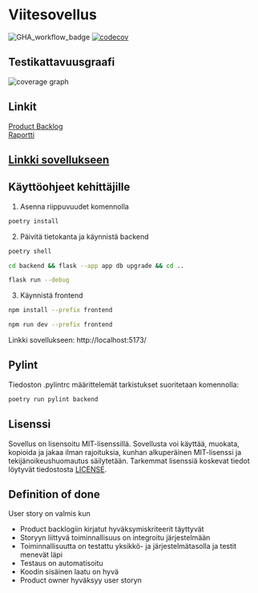 # Viitesovellus

![GHA_workflow_badge](https://github.com/sepaww/Ohtu_projekti/workflows/CI/badge.svg) 
[![codecov](https://codecov.io/gh/sepaww/Ohtu_projekti/graph/badge.svg?token=DKGEKUINOQ)](https://codecov.io/gh/sepaww/Ohtu_projekti)

## Testikattavuusgraafi
![coverage graph](https://codecov.io/gh/sepaww/Ohtu_projekti/graphs/sunburst.svg?token=DKGEKUINOQ)

## Linkit
[Product Backlog](https://helsinkifi-my.sharepoint.com/:x:/g/personal/simonena_ad_helsinki_fi/Ed88uF9sw4xFoWAGecS_zvIBGAcMHuNmpuXQZrrZfnn-5g) <br>
[Raportti](https://helsinkifi-my.sharepoint.com/:w:/g/personal/simonena_ad_helsinki_fi/EYOruLP7rNlKrLWe0fIRKVkB5fD1noQLQWw-nwJK01WWwg?e=JEnmFu)

## [Linkki sovellukseen](https://bibmanager.onrender.com/)


## Käyttöohjeet kehittäjille

1. Asenna riippuvuudet komennolla

```bash
poetry install
```

2. Päivitä tietokanta ja käynnistä backend

```bash
poetry shell
```

```bash
cd backend && flask --app app db upgrade && cd ..
```

```bash
flask run --debug
```

3. Käynnistä frontend

```bash
npm install --prefix frontend
```

```bash
npm run dev --prefix frontend
```
Linkki sovellukseen:
http://localhost:5173/


## Pylint

Tiedoston .pylintrc määrittelemät tarkistukset suoritetaan komennolla:

```bash
poetry run pylint backend
```

## Lisenssi

Sovellus on lisensoitu MIT-lisenssillä. Sovellusta voi käyttää, muokata, kopioida ja jakaa ilman rajoituksia, kunhan alkuperäinen MIT-lisenssi ja tekijänoikeushuomautus säilytetään. Tarkemmat lisenssiä koskevat tiedot löytyvät tiedostosta [LICENSE](https://github.com/sepaww/Ohtu_projekti/blob/main/LICENSE).

## Definition of done

User story on valmis kun
- Product backlogiin kirjatut hyväksymiskriteerit täyttyvät
- Storyyn liittyvä toiminnallisuus on integroitu järjestelmään
- Toiminnallisuutta on testattu yksikkö- ja järjestelmätasolla ja testit menevät läpi
- Testaus on automatisoitu
- Koodin sisäinen laatu on hyvä
- Product owner hyväksyy user storyn
